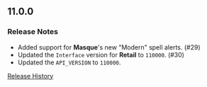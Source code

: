 ## 11.0.0

### Release Notes

- Added support for **Masque**'s new "Modern" spell alerts. (#29)
- Updated the `Interface` version for **Retail** to `110000`. (#30)
- Updated the `API_VERSION` to `110000`.

[Release History](https://github.com/SFX-WoW/Masque_Squarish/wiki/History)
